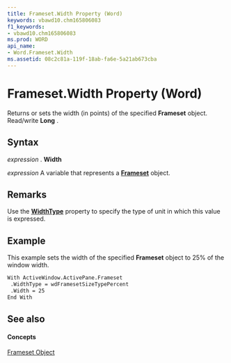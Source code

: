 ```yaml
---
title: Frameset.Width Property (Word)
keywords: vbawd10.chm165806083
f1_keywords:
- vbawd10.chm165806083
ms.prod: WORD
api_name:
- Word.Frameset.Width
ms.assetid: 08c2c81a-119f-18ab-fa6e-5a21ab673cba
---
```



# Frameset.Width Property (Word)

Returns or sets the width (in points) of the specified  **Frameset** object. Read/write **Long** .


## Syntax

 _expression_ . **Width**

 _expression_ A variable that represents a **[Frameset](frameset-object-word.md)** object.


## Remarks

Use the  **[WidthType](frameset-widthtype-property-word.md)** property to specify the type of unit in which this value is expressed.


## Example

This example sets the width of the specified  **Frameset** object to 25% of the window width.


```vb
With ActiveWindow.ActivePane.Frameset 
 .WidthType = wdFramesetSizeTypePercent 
 .Width = 25 
End With
```


## See also


#### Concepts


[Frameset Object](frameset-object-word.md)

